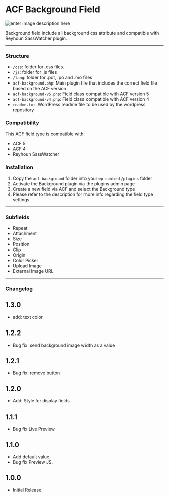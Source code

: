 # ACF Background Field
![enter image description here](http://reyhoun.com/lab/acf-background.png)

Background field include all background css attribute and compatible with Reyhoun SassWatcher plugin.

-----------------------

### Structure

* `/css`:  folder for .css files.
* `/js`: folder for .js files
* `/lang`: folder for .pot, .po and .mo files
* `acf-background.php`: Main plugin file that includes the correct field file based on the ACF version
* `acf-background-v5.php`: Field class compatible with ACF version 5 
* `acf-background-v4.php`: Field class compatible with ACF version 4
* `readme.txt`: WordPress readme file to be used by the wordpress repository

### Compatibility

This ACF field type is compatible with:
* ACF 5
* ACF 4
* Reyhoun SassWatcher

### Installation

1. Copy the `acf-background` folder into your `wp-content/plugins` folder
2. Activate the Background plugin via the plugins admin page
3. Create a new field via ACF and select the Background type
4. Please refer to the description for more info regarding the field type settings

-----------------------

### Subfields
* Repeat
* Attachment
* Size
* Position
* Clip
* Origin
* Color Picker
* Upload Image
* External Image URL

-----------------------

### Changelog

## 1.3.0
* add: text color

## 1.2.2
* Bug fix: send background image width as a value

## 1.2.1
* Bug fix: remove button

## 1.2.0
* Add: Style for display fields

## 1.1.1
* Bug fix Live Preview.

## 1.1.0
* Add default value.
* Bug fix Preview JS.

## 1.0.0
* Initial Release.